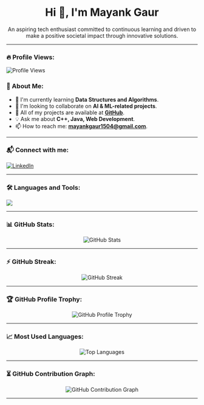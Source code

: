 <h1 align="center">Hi 👋, I'm Mayank Gaur </h1>

<p align="center">
  An aspiring tech enthusiast committed to continuous learning and driven to make a positive societal impact through innovative solutions.
</p>

---

### 🔥 Profile Views:  
![Profile Views](https://komarev.com/ghpvc/?username=mayankgaur&label=Profile%20Views&color=0e75b6&style=flat)

### 🚀 About Me:
- 🔧 I'm currently learning **Data Structures and Algorithms**.
- 🌟 I'm looking to collaborate on **AI & ML-related projects**.
- 📂 All of my projects are available at **[GitHub](https://github.com/mayankgaur0405)**.
- 💡 Ask me about **C++, Java, Web Development**.
- 📫 How to reach me: **mayankgaur1504@gmail.com**.

---

### 📬 Connect with me:
<p align="left">
  <a href="https://www.linkedin.com/in/mayank-gaur-36b382254/" target="_blank">
    <img src="https://img.shields.io/badge/LinkedIn-MayankGaur-blue?style=flat&logo=linkedin" alt="LinkedIn" />
  </a>
</p>

---

### 🛠️ Languages and Tools:
<p align="left">
  <img src="https://skillicons.dev/icons?i=cpp,java,js,nodejs,mongodb,react,html,css" />
</p>

---

### 📊 GitHub Stats:
<p align="center">
  <img src="https://github-readme-stats.vercel.app/api?username=mayankgaur&show_icons=true&theme=radical" alt="GitHub Stats" />
</p>

---

### ⚡ GitHub Streak:
<p align="center">
  <img src="https://github-readme-streak-stats.herokuapp.com/?user=mayankgaur&theme=radical" alt="GitHub Streak" />
</p>

---

### 🏆 GitHub Profile Trophy:
<p align="center">
  <img src="https://github-profile-trophy.vercel.app/?username=mayankgaur&theme=radical&column=7" alt="GitHub Profile Trophy" />
</p>

---

### 📈 Most Used Languages:
<p align="center">
  <img src="https://github-readme-stats.vercel.app/api/top-langs/?username=mayankgaur&layout=compact&theme=radical" alt="Top Languages" />
</p>

---

### ⏳ GitHub Contribution Graph:
<p align="center">
  <img src="https://github-readme-activity-graph.vercel.app/graph?username=mayankgaur&theme=react-dark" alt="GitHub Contribution Graph" />
</p>

---
